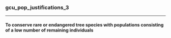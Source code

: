 ### gcu_pop_justifications_3



------
#### To conserve rare or endangered tree species with populations consisting of a low number of remaining individuals